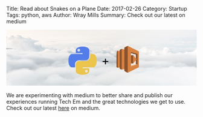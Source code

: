 Title: Read about Snakes on a Plane
Date: 2017-02-26
Category: Startup
Tags: python, aws
Author: Wray Mills
Summary: Check out our latest on medium

![Python on AWS](images/python_lambda.jpeg)

We are experimenting with medium to better share and publish our
experiences running Tech Em and the great technologies we get to
use. Check out our latest [here](https://medium.com/the-art-of-technology-training/python-in-the-clouds-3b0f93f61372) on medium.


